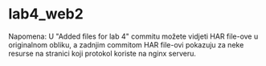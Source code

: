 # lab4_web2

Napomena: U "Added files for lab 4" commitu možete vidjeti HAR file-ove u originalnom obliku, a zadnjim commitom HAR file-ovi pokazuju za neke resurse na stranici koji protokol koriste na nginx serveru.
